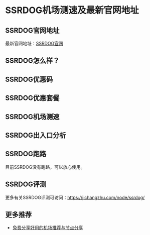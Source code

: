 # SSRDOG机场测速及最新官网地址

## SSRDOG官网地址
最新官网地址：[SSRDOG官网](https://jch.affxc.com/ssrdog/)

## SSRDOG怎么样？


## SSRDOG优惠码


## SSRDOG优惠套餐


## SSRDOG机场测速


## SSRDOG出入口分析


## SSRDOG跑路
目前SSRDOG没有跑路，可以放心使用。

## SSRDOG评测
更多有关SSRDOG评测可访问：https://jichangzhu.com/node/ssrdog/

## 更多推荐
 - [免费分享好用的机场推荐与节点分享](https://github.com/jichanghub/jichangtuijian)
